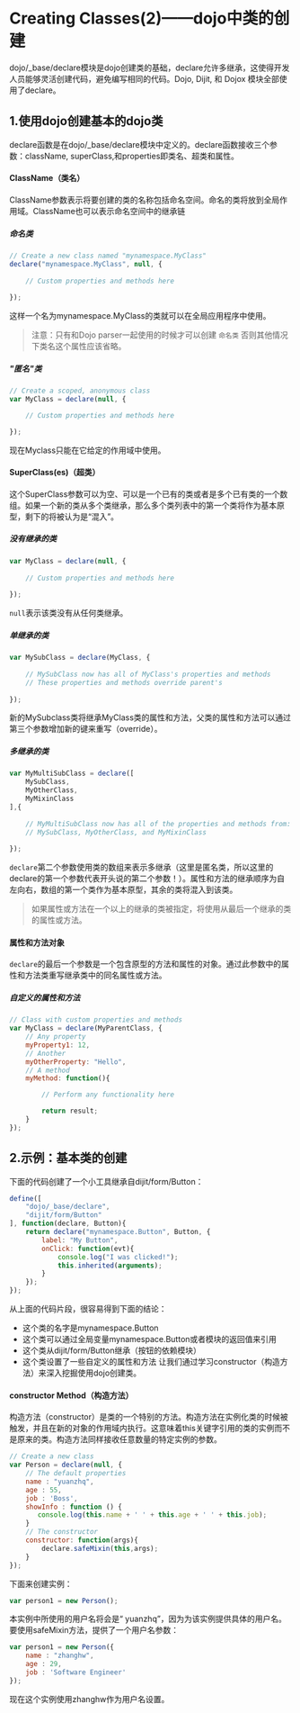 # Creating Classes(2)——dojo中类的创建

dojo/_base/declare模块是dojo创建类的基础，declare允许多继承，这使得开发人员能够灵活创建代码，避免编写相同的代码。Dojo, Dijit, 和 Dojox 模块全部使用了declare。
## 1.使用dojo创建基本的dojo类
declare函数是在dojo/_base/declare模块中定义的。declare函数接收三个参数：className, superClass,和properties即类名、超类和属性。
#### ClassName（类名）
ClassName参数表示将要创建的类的名称包括命名空间。命名的类将放到全局作用域。ClassName也可以表示命名空间中的继承链
##### 命名类
```javascript
// Create a new class named "mynamespace.MyClass"
declare("mynamespace.MyClass", null, {
 
    // Custom properties and methods here
 
});
```
这样一个名为mynamespace.MyClass的类就可以在全局应用程序中使用。

>注意：只有和Dojo parser一起使用的时候才可以创建 `命名类` 否则其他情况下类名这个属性应该省略。
##### "匿名"类
```javascript
// Create a scoped, anonymous class
var MyClass = declare(null, {

    // Custom properties and methods here

});
```
现在Myclass只能在它给定的作用域中使用。
#### SuperClass(es)（超类）
这个SuperClass参数可以为空、可以是一个已有的类或者是多个已有类的一个数组。如果一个新的类从多个类继承，那么多个类列表中的第一个类将作为基本原型，剩下的将被认为是“混入”。

##### 没有继承的类
```javascript
var MyClass = declare(null, {
 
    // Custom properties and methods here
 
});
```
`null`表示该类没有从任何类继承。
##### 单继承的类
```javascript
var MySubClass = declare(MyClass, {
 
    // MySubClass now has all of MyClass's properties and methods
    // These properties and methods override parent's
 
});
```
新的MySubclass类将继承MyClass类的属性和方法，父类的属性和方法可以通过第三个参数增加新的键来重写（override）。
##### 多继承的类
```javascript
var MyMultiSubClass = declare([
    MySubClass,
    MyOtherClass,
    MyMixinClass
],{
 
    // MyMultiSubClass now has all of the properties and methods from:
    // MySubClass, MyOtherClass, and MyMixinClass
 
});
```
`declare`第二个参数使用类的数组来表示多继承（这里是匿名类，所以这里的declare的第一个参数代表开头说的第二个参数！）。属性和方法的继承顺序为自左向右，数组的第一个类作为基本原型，其余的类将混入到该类。
> 如果属性或方法在一个以上的继承的类被指定，将使用从最后一个继承的类的属性或方法。

#### 属性和方法对象
`declare`的最后一个参数是一个包含原型的方法和属性的对象。通过此参数中的属性和方法类重写继承类中的同名属性或方法。
##### 自定义的属性和方法
```javascript
// Class with custom properties and methods
var MyClass = declare(MyParentClass, {
    // Any property
    myProperty1: 12,
    // Another
    myOtherProperty: "Hello",
    // A method
    myMethod: function(){

        // Perform any functionality here

        return result;
    }
});

```
## 2.示例：基本类的创建

下面的代码创建了一个小工具继承自dijit/form/Button：
```javascript
define([
    "dojo/_base/declare",
    "dijit/form/Button"
], function(declare, Button){
    return declare("mynamespace.Button", Button, {
        label: "My Button",
        onClick: function(evt){
            console.log("I was clicked!");
            this.inherited(arguments);
        }
    });
});
```
从上面的代码片段，很容易得到下面的结论：

* 这个类的名字是mynamespace.Button
* 这个类可以通过全局变量mynamespace.Button或者模块的返回值来引用
* 这个类从dijit/form/Button继承（按钮的依赖模块）
* 这个类设置了一些自定义的属性和方法
让我们通过学习constructor（构造方法）来深入挖掘使用dojo创建类。
#### constructor Method（构造方法）
构造方法（constructor）是类的一个特别的方法。构造方法在实例化类的时候被触发，并且在新的对象的作用域内执行。这意味着this关键字引用的类的实例而不是原来的类。构造方法同样接收任意数量的特定实例的参数。
```javascript
// Create a new class
var Person = declare(null, {
    // The default properties
    name : "yuanzhq",
    age : 55,
    job : 'Boss',
    showInfo : function () {
       console.log(this.name + ' ' + this.age + ' ' + this.job);
    }
    // The constructor
    constructor: function(args){
        declare.safeMixin(this,args);
    }
});
```
下面来创建实例：
```javascript
var person1 = new Person();
```
本实例中所使用的用户名将会是“ yuanzhq”，因为为该实例提供具体的用户名。要使用safeMixin方法，提供了一个用户名参数：
```javascript
var person1 = new Person({
    name : "zhanghw",
    age : 29,
    job : 'Software Engineer'
});
```
现在这个实例使用zhanghw作为用户名设置。

